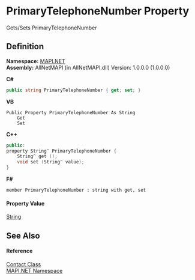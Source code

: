 # PrimaryTelephoneNumber Property


Gets/Sets PrimaryTelephoneNumber



## Definition
**Namespace:** <a href="5bef4637-66f8-16d4-e5f4-4d0da57a1538.md">MAPI.NET</a>  
**Assembly:** AllNetMAPI (in AllNetMAPI.dll) Version: 1.0.0.0 (1.0.0.0)

**C#**
``` C#
public string PrimaryTelephoneNumber { get; set; }
```
**VB**
``` VB
Public Property PrimaryTelephoneNumber As String
	Get
	Set
```
**C++**
``` C++
public:
property String^ PrimaryTelephoneNumber {
	String^ get ();
	void set (String^ value);
}
```
**F#**
``` F#
member PrimaryTelephoneNumber : string with get, set
```



#### Property Value
<a href="https://learn.microsoft.com/dotnet/api/system.string" target="_blank" rel="noopener noreferrer">String</a>

## See Also


#### Reference
<a href="15d9a756-dc0b-8a38-6c7c-2733a049e18c.md">Contact Class</a>  
<a href="5bef4637-66f8-16d4-e5f4-4d0da57a1538.md">MAPI.NET Namespace</a>  

